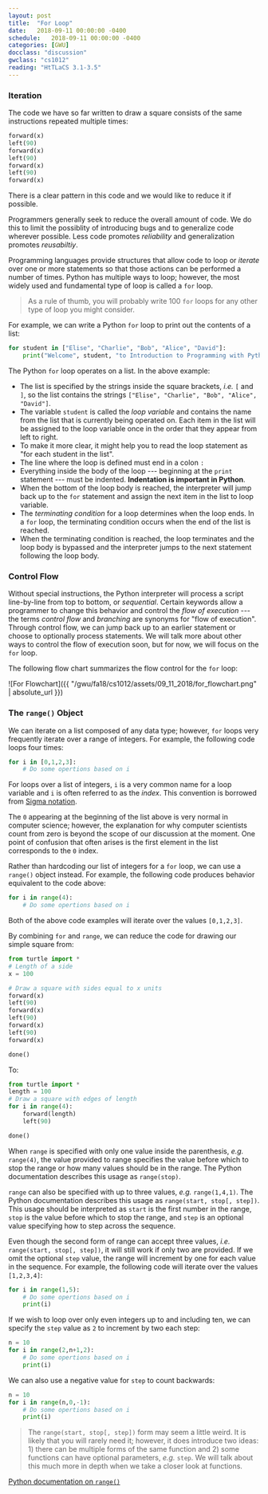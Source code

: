 ```yaml
---
layout: post
title:  "For Loop"
date:   2018-09-11 00:00:00 -0400
schedule:   2018-09-11 00:00:00 -0400
categories: [GWU]
docclass: "discussion"
gwclass: "cs1012"
reading: "HtTLaCS 3.1-3.5"
---
```

<head>
  <link href="/css/syntax.css" rel="stylesheet">
</head>


### Iteration
The code we have so far written to draw a square consists of the same instructions repeated multiple times:

```python
forward(x)
left(90)
forward(x)
left(90)
forward(x)
left(90)
forward(x)
```

There is a clear pattern in this code and we would like to reduce it if possible.

Programmers generally seek to reduce the overall amount of code.  We do this to limit the possiblity of introducing bugs and to generalize code wherever possible. Less code promotes _reliability_ and generalization promotes _reusabiltiy_.

Programming languages provide structures that allow code to loop or _iterate_ over one or more statements so that those actions can be performed a number of times.  Python has multiple ways to loop; however, the most widely used and fundamental type of loop is called a ```for``` loop.

> As a rule of thumb, you will probably write 100 ```for``` loops for any other type of loop you might consider.

For example, we can write a Python ```for``` loop to print out the contents of a list:
```python
for student in ["Elise", "Charlie", "Bob", "Alice", "David"]:
    print("Welcome", student, "to Introduction to Programming with Python")
```

The Python ```for``` loop operates on a list.  In the above example:
* The list is specified by the strings inside the square brackets, _i.e._ ```[``` and ```]```, so the list contains the strings ```["Elise", "Charlie", "Bob", "Alice", "David"]```.
* The variable ```student``` is called the _loop variable_ and contains the name from the list that is currently being operated on.  Each item in the list will be assigned to the loop variable once in the order that they appear from left to right.
* To make it more clear, it might help you to read the loop statement as "for each student in the list".
* The line where the loop is defined must end in a colon ```:```
* Everything inside the body of the loop --- beginning at the ```print``` statement --- must be indented.  **Indentation is important in Python**.
* When the bottom of the loop body is reached, the interpreter will jump back up to the ```for``` statement and assign the next item in the list to loop variable.
* The _terminating condition_ for a loop determines when the loop ends.  In a ```for``` loop, the terminating condition occurs when the end of the list is reached.
* When the terminating condition is reached, the loop terminates and the loop body is bypassed and the interpreter jumps to the next statement following the loop body.


### Control Flow
Without special instructions, the Python interpreter will process a script line-by-line from top to bottom, or _sequential_.  Certain keywords allow a programmer to change this behavior and control the _flow of execution_  --- the terms _control flow_ and _branching_ are synonyms for "flow of execution".  Through control flow, we can jump back up to an earlier statement or choose to optionally process statements.  We will talk more about other ways to control the flow of execution soon, but for now, we will focus on the ```for``` loop.

The following flow chart summarizes the flow control for the ```for``` loop:

![For Flowchart]({{ "/gwu/fa18/cs1012/assets/09_11_2018/for_flowchart.png" | absolute_url }})

### The ```range()``` Object
We can iterate on a list composed of any data type; however, ```for``` loops very frequently iterate over a range of integers.  For example, the following code loops four times:

```python
for i in [0,1,2,3]:
    # Do some opertions based on i
```

For loops over a list of integers, ```i``` is a very common name for a loop variable and ```i``` is often referred to as the _index_.  This convention is borrowed from [Sigma notation](https://en.wikipedia.org/wiki/Summation).

The ```0``` appearing at the beginning of the list above is very normal in computer science; however, the explanation for why computer scientists count from zero is beyond the scope of our discussion at the moment.  One point of confusion that often arises is the first element in the list corresponds to the ```0``` index.

Rather than hardcoding our list of integers for a ```for``` loop, we can use a ```range()``` object instead.  For example, the following code produces behavior equivalent to the code above:
```python
for i in range(4):
    # Do some opertions based on i
```
Both of the above code examples will iterate over the values ```[0,1,2,3]```.

By combining ```for``` and ```range```, we can reduce the code for drawing our simple square from:

```python
from turtle import *
# Length of a side
x = 100

# Draw a square with sides equal to x units
forward(x)
left(90)
forward(x)
left(90)
forward(x)
left(90)
forward(x)

done()
```

To:

```python
from turtle import *
length = 100
# Draw a square with edges of length
for i in range(4):
    forward(length)
    left(90)

done()
```

When ```range``` is specified with only one value inside the parenthesis, _e.g._ ```range(4)```, the value provided to range specifies the value before which to stop the range or how many values should be in the range.  The Python documentation describes this usage as ```range(stop)```.

```range``` can also be specified with up to three values, _e.g._ ```range(1,4,1)```.  The Python documentation describes this usage as ```range(start, stop[, step])```.  This usage should be interpreted as ```start``` is the first number in the range, ```stop``` is the value before which to stop the range, and ```step``` is an optional value specifying how to step across the sequence.

Even though the second form of range can accept three values, _i.e._ ```range(start, stop[, step])```, it will still work if only two are provided.  If we omit the optional ```step``` value, the range will increment by one for each value in the sequence.  For example, the following code will iterate over the values ```[1,2,3,4]```:
```python
for i in range(1,5):
    # Do some opertions based on i
    print(i)
```

If we wish to loop over only even integers up to and including ten, we can specify the ```step``` value as ```2``` to increment by two each step:
```python
n = 10
for i in range(2,n+1,2):
    # Do some opertions based on i
    print(i)
```

We can also use a negative value for ```step``` to count backwards:
```python
n = 10
for i in range(n,0,-1):
    # Do some opertions based on i
    print(i)
```

> The ```range(start, stop[, step])``` form may seem a little weird.  It is likely that you will rarely need it; however, it does introduce two ideas: 1) there can be multiple forms of the same function and 2) some functions can have optional parameters, _e.g._ ```step```.  We will talk about this much more in depth when we take a closer look at functions.


[Python documentation on ```range()```](https://docs.python.org/3/library/stdtypes.html#ranges)
